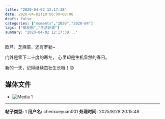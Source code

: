 ```yaml
---
title: "2020-04-02 12:17:38"
date: 2020-04-02T10:00:00+08:00
draft: false
categories: ["moments","2020","2020-04"]
tags: ["朋友圈","生活记录"]
summary: "2020-04-02 12:17:38..."
---
```


欧芹，芝麻菜，还有罗勒~

门外是零下二十度的寒冬，
心里却是生机盎然的春日。

新的一天，记得继续茁壮生长哦！😊

## 媒体文件

- ![Media 1](/Moments/photos/2020-04-02/202004021217380.jpg)

---

**帖子类型:** 1
**用户名:** chenxueyuan001
**处理时间:** 2025/8/28 20:15:48